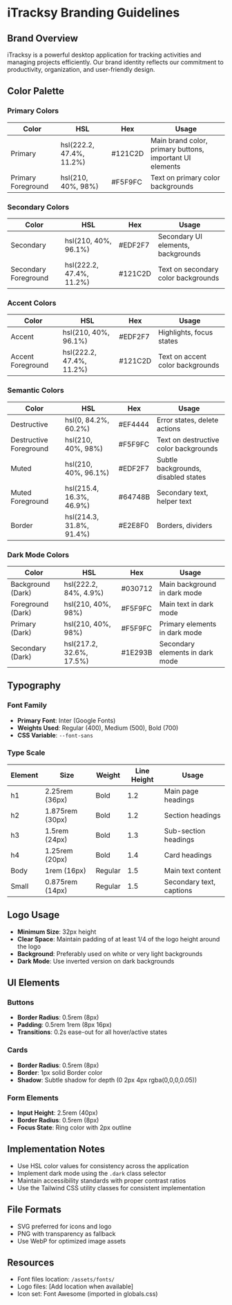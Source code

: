 # iTracksy Branding Guidelines

## Brand Overview
iTracksy is a powerful desktop application for tracking activities and managing projects efficiently. Our brand identity reflects our commitment to productivity, organization, and user-friendly design.

## Color Palette

### Primary Colors
| Color | HSL | Hex | Usage |
|-------|-----|-----|-------|
| Primary | hsl(222.2, 47.4%, 11.2%) | #121C2D | Main brand color, primary buttons, important UI elements |
| Primary Foreground | hsl(210, 40%, 98%) | #F5F9FC | Text on primary color backgrounds |

### Secondary Colors
| Color | HSL | Hex | Usage |
|-------|-----|-----|-------|
| Secondary | hsl(210, 40%, 96.1%) | #EDF2F7 | Secondary UI elements, backgrounds |
| Secondary Foreground | hsl(222.2, 47.4%, 11.2%) | #121C2D | Text on secondary color backgrounds |

### Accent Colors
| Color | HSL | Hex | Usage |
|-------|-----|-----|-------|
| Accent | hsl(210, 40%, 96.1%) | #EDF2F7 | Highlights, focus states |
| Accent Foreground | hsl(222.2, 47.4%, 11.2%) | #121C2D | Text on accent color backgrounds |

### Semantic Colors
| Color | HSL | Hex | Usage |
|-------|-----|-----|-------|
| Destructive | hsl(0, 84.2%, 60.2%) | #EF4444 | Error states, delete actions |
| Destructive Foreground | hsl(210, 40%, 98%) | #F5F9FC | Text on destructive color backgrounds |
| Muted | hsl(210, 40%, 96.1%) | #EDF2F7 | Subtle backgrounds, disabled states |
| Muted Foreground | hsl(215.4, 16.3%, 46.9%) | #64748B | Secondary text, helper text |
| Border | hsl(214.3, 31.8%, 91.4%) | #E2E8F0 | Borders, dividers |

### Dark Mode Colors
| Color | HSL | Hex | Usage |
|-------|-----|-----|-------|
| Background (Dark) | hsl(222.2, 84%, 4.9%) | #030712 | Main background in dark mode |
| Foreground (Dark) | hsl(210, 40%, 98%) | #F5F9FC | Main text in dark mode |
| Primary (Dark) | hsl(210, 40%, 98%) | #F5F9FC | Primary elements in dark mode |
| Secondary (Dark) | hsl(217.2, 32.6%, 17.5%) | #1E293B | Secondary elements in dark mode |

## Typography

### Font Family
- **Primary Font**: Inter (Google Fonts)
- **Weights Used**: Regular (400), Medium (500), Bold (700)
- **CSS Variable**: `--font-sans`

### Type Scale
| Element | Size | Weight | Line Height | Usage |
|---------|------|--------|------------|-------|
| h1 | 2.25rem (36px) | Bold | 1.2 | Main page headings |
| h2 | 1.875rem (30px) | Bold | 1.2 | Section headings |
| h3 | 1.5rem (24px) | Bold | 1.3 | Sub-section headings |
| h4 | 1.25rem (20px) | Bold | 1.4 | Card headings |
| Body | 1rem (16px) | Regular | 1.5 | Main text content |
| Small | 0.875rem (14px) | Regular | 1.5 | Secondary text, captions |

## Logo Usage
- **Minimum Size**: 32px height
- **Clear Space**: Maintain padding of at least 1/4 of the logo height around the logo
- **Background**: Preferably used on white or very light backgrounds
- **Dark Mode**: Use inverted version on dark backgrounds

## UI Elements

### Buttons
- **Border Radius**: 0.5rem (8px)
- **Padding**: 0.5rem 1rem (8px 16px)
- **Transitions**: 0.2s ease-out for all hover/active states

### Cards
- **Border Radius**: 0.5rem (8px)
- **Border**: 1px solid Border color
- **Shadow**: Subtle shadow for depth (0 2px 4px rgba(0,0,0,0.05))

### Form Elements
- **Input Height**: 2.5rem (40px)
- **Border Radius**: 0.5rem (8px)
- **Focus State**: Ring color with 2px outline

## Implementation Notes
- Use HSL color values for consistency across the application
- Implement dark mode using the `.dark` class selector
- Maintain accessibility standards with proper contrast ratios
- Use the Tailwind CSS utility classes for consistent implementation

## File Formats
- SVG preferred for icons and logo
- PNG with transparency as fallback
- Use WebP for optimized image assets

## Resources
- Font files location: `/assets/fonts/`
- Logo files: [Add location when available]
- Icon set: Font Awesome (imported in globals.css)
